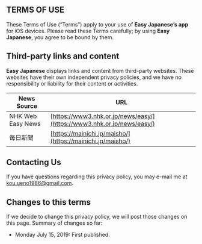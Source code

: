 ## TERMS OF USE
These Terms of Use (“Terms”) apply to your use of **Easy Japanese’s app** for iOS devices.
Please read these Terms carefully; by using **Easy Japanese**, you agree to be bound by them.

## Third-party links and content
**Easy Japanese** displays links and content from third-party websites. 
These websites have their own independent privacy policies, and we have no responsibility or liability for their content or activities.

| News Source | URL |
|---|---|
|NHK Web Easy News|[https://www3.nhk.or.jp/news/easy/](https://www3.nhk.or.jp/news/easy/)|
|毎日新聞|[https://mainichi.jp/maisho/](https://mainichi.jp/maisho/)|

## Contacting Us
If you have questions regarding this privacy policy, you may e-mail me at [kou.ueno1986@gmail.com](mailto:kou.ueno1986@gmail.com).

## Changes to this terms

If we decide to change this privacy policy, we will post those changes on this page. Summary of changes so far:

- Monday July 15, 2019: First published.

